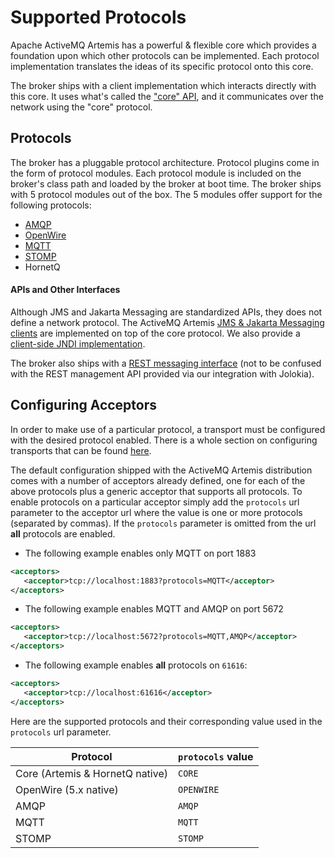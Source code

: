 # Supported Protocols

Apache ActiveMQ Artemis has a powerful & flexible core which provides a foundation upon which other protocols can be
implemented. Each protocol implementation translates the ideas of its specific protocol onto this core.

The broker ships with a client implementation which interacts directly with this core. It uses what's called the ["core"
API](core.md), and it communicates over the network using the "core" protocol.

## Protocols

The broker has a pluggable protocol architecture.  Protocol plugins come in the form of protocol modules.  Each protocol 
module is included on the broker's class path and loaded by the broker at boot time. The broker ships with 5 protocol 
modules out of the box. The 5 modules offer support for the following protocols:

- [AMQP](amqp.md)
- [OpenWire](openwire.md)
- [MQTT](mqtt.md)
- [STOMP](stomp.md)
- HornetQ

#### APIs and Other Interfaces

Although JMS and Jakarta Messaging are standardized APIs, they does not define a network protocol. The ActiveMQ Artemis
[JMS & Jakarta Messaging clients](using-jms.md) are implemented on top of the core protocol. We also provide a
[client-side JNDI implementation](using-jms.md#jndi).

The broker also ships with a [REST messaging interface](rest.md) (not to be confused with the REST management API
provided via our integration with Jolokia).

## Configuring Acceptors

In order to make use of a particular protocol, a transport must be configured with the desired protocol enabled.  There
is a whole section on configuring transports that can be found [here](configuring-transports.md).

The default configuration shipped with the ActiveMQ Artemis distribution comes with a number of acceptors already
defined, one for each of the above protocols plus a generic acceptor that supports all protocols.  To enable 
protocols on a particular acceptor simply add the `protocols` url parameter to the acceptor url where the value is one
or more protocols (separated by commas). If the `protocols` parameter is omitted from the url **all** protocols are 
enabled.

- The following example enables only MQTT on port 1883
```xml
<acceptors>
   <acceptor>tcp://localhost:1883?protocols=MQTT</acceptor>
</acceptors>
```

- The following example enables MQTT and AMQP on port 5672
```xml
<acceptors>
   <acceptor>tcp://localhost:5672?protocols=MQTT,AMQP</acceptor>
</acceptors>
```

- The following example enables **all** protocols on `61616`:
```xml
<acceptors>
   <acceptor>tcp://localhost:61616</acceptor>
</acceptors>
```

Here are the supported protocols and their corresponding value used in the `protocols` url parameter.

Protocol|`protocols` value
---|---
Core (Artemis & HornetQ native)|`CORE`
OpenWire (5.x native)|`OPENWIRE`
AMQP|`AMQP`
MQTT|`MQTT`
STOMP|`STOMP`
